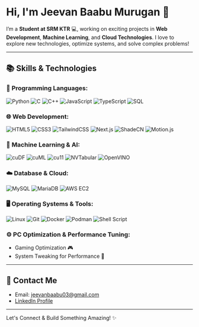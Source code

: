 # Hi, I'm Jeevan Baabu Murugan 👋
I’m a  **Student at SRM KTR** 💻, working on exciting projects in **Web Development**, **Machine Learning**, and **Cloud Technologies**. I love to explore new technologies, optimize systems, and solve complex problems!

---

## 📚 Skills & Technologies

### 🚀 **Programming Languages:**
![Python](https://img.shields.io/badge/Python-3776AB?style=for-the-badge&logo=python&logoColor=white) 
![C](https://img.shields.io/badge/C-00599C?style=for-the-badge&logo=c&logoColor=white) 
![C++](https://img.shields.io/badge/C%2B%2B-00599C?style=for-the-badge&logo=cplusplus&logoColor=white) 
![JavaScript](https://img.shields.io/badge/JavaScript-F7DF1E?style=for-the-badge&logo=javascript&logoColor=black)
![TypeScript](https://img.shields.io/badge/TypeScript-3178C6?style=for-the-badge&logo=typescript&logoColor=white) 
![SQL](https://img.shields.io/badge/SQL-00758F?style=for-the-badge&logo=postgresql&logoColor=white)

### 🌐 **Web Development:**
![HTML5](https://img.shields.io/badge/HTML5-E34F26?style=for-the-badge&logo=html5&logoColor=white) 
![CSS3](https://img.shields.io/badge/CSS3-1572B6?style=for-the-badge&logo=css3&logoColor=white) 
![TailwindCSS](https://img.shields.io/badge/TailwindCSS-06B6D4?style=for-the-badge&logo=tailwindcss&logoColor=white)
![Next.js](https://img.shields.io/badge/Next.js-000000?style=for-the-badge&logo=nextdotjs&logoColor=white)
![ShadeCN](https://img.shields.io/badge/ShadeCN-3c7f57?style=for-the-badge&logo=shade&logoColor=white) 
![Motion.js](https://img.shields.io/badge/Motion.js-00E5FF?style=for-the-badge&logo=motion&logoColor=black)

### 🤖 **Machine Learning & AI:**
![cuDF](https://img.shields.io/badge/cuDF-FFFFFF?style=for-the-badge&logo=nvidia&logoColor=00A9E0)
![cuML](https://img.shields.io/badge/cuML-FFFFFF?style=for-the-badge&logo=nvidia&logoColor=00A9E0)
![cu11](https://img.shields.io/badge/cu11-4BBF77?style=for-the-badge&logo=nvidia&logoColor=white)
![NVTabular](https://img.shields.io/badge/NVTabular-FFFFFF?style=for-the-badge&logo=nvidia&logoColor=00A9E0)
![OpenVINO](https://img.shields.io/badge/OpenVINO-0061F2?style=for-the-badge&logo=intel&logoColor=white)

### ☁️ **Database & Cloud:**
![MySQL](https://img.shields.io/badge/MySQL-4479A1?style=for-the-badge&logo=mysql&logoColor=white)
![MariaDB](https://img.shields.io/badge/MariaDB-003545?style=for-the-badge&logo=mariadb&logoColor=white) 
![AWS EC2](https://img.shields.io/badge/AWS%20EC2-FF9900?style=for-the-badge&logo=amazonaws&logoColor=white)

### 🖥️ **Operating Systems & Tools:**
![Linux](https://img.shields.io/badge/Linux-ffb000?style=for-the-badge&logo=linux&logoColor=black)
![Git](https://img.shields.io/badge/Git-F05032?style=for-the-badge&logo=git&logoColor=white)
![Docker](https://img.shields.io/badge/Docker-2496ED?style=for-the-badge&logo=docker&logoColor=white)
![Podman](https://img.shields.io/badge/Podman-DA4B31?style=for-the-badge&logo=podman&logoColor=white)
![Shell Script](https://img.shields.io/badge/Shell%20Scripting-000000?style=for-the-badge&logo=shell&logoColor=white)

### ⚙️ **PC Optimization & Performance Tuning:**
- Gaming Optimization 🎮
- System Tweaking for Performance 🚀

---

## 📧 Contact Me

- Email: [jeevanbaabu03@gmail.com](mailto:jeevanbaabu03@gmail.com)
- [LinkedIn Profile](https://www.linkedin.com/in/jeevan-baabu-97a19125b?utm_source=share&utm_campaign=share_via&utm_content=profile&utm_medium=android_app)

---
Let's Connect & Build Something Amazing! ✨
